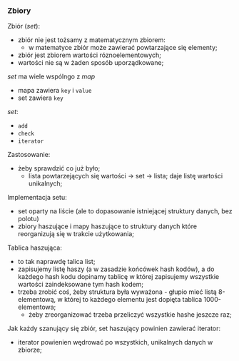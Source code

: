 ### Zbiory

Zbiór (_set_):
- zbiór nie jest tożsamy z matematycznym zbiorem:
    - w matematyce zbiór może zawierać powtarzające się elementy;
- zbiór jest zbiorem wartości róznoelementowych;
- wartości nie są w żaden sposób uporządkowane;

_set_ ma wiele wspólngo z _map_
- mapa zawiera `key` i `value`
- set zawiera `key`

_set_:
- `add`
- `check`
- `iterator`

Zastosowanie:
- żeby sprawdzić co już było;
    - lista powtarzejących się wartości -> set -> lista; daje listę wartości unikalnych;

Implementacja setu:
- set oparty na liście (ale to dopasowanie istniejącej struktury danych, bez polotu)
- zbiory haszujące i mapy haszujące to struktury danych które reorganizują się w trakcie użytkowania;

Tablica haszująca:
- to tak naprawdę talica list;
- zapisujemy listę haszy (a w zasadzie końcówek hash kodów), a do każdego hash kodu dopinamy tablicę w której zapisujemy wszystkie wartości zaindeksowane tym hash kodem;
- trzeba zrobić coś, żeby struktura była wyważona - głupio mieć listą 8-elementową, w której to każdego elementu jest dopięta tablica 1000-elementowa;
    - żeby zreorganizować trzeba przeliczyć wszystkie hashe jeszcze raz;

Jak każdy szanujący się zbiór, set haszujący powinien zawierać iterator:
- iterator powienien wędrować po wszystkich, unikalnych danych w zbiorze;
